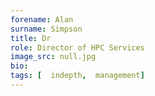 ```yaml
---
forename: Alan
surname: Simpson
title: Dr
role: Director of HPC Services
image_src: null.jpg
bio: 
tags: [  indepth,  management] 
---
```

